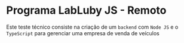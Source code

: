 # Programa LabLuby JS - Remoto
Este teste técnico consiste na criação de um `backend` com `Node JS` e o `TypeScript` para gerenciar uma empresa de venda de veículos
